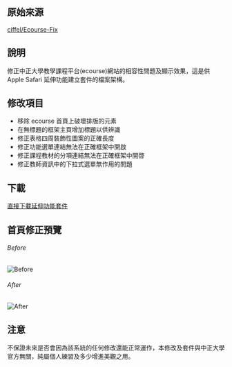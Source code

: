 ## 原始來源
[ciffel/Ecourse-Fix](https://github.com/ciffel/Ecourse-Fix)

## 說明
修正中正大學教學課程平台(ecourse)網站的相容性問題及顯示效果，這是供 Apple Safari 延伸功能建立套件的檔案架構。

## 修改項目
- 移除 ecourse 首頁上破壞排版的元素
- 在無標題的框架主頁增加標題以供辨識
- 修正表格四周裝飾性圖案的正確長度
- 修正功能選單連結無法在正確框架中開啟
- 修正課程教材的分項連結無法在正確框架中開啓
- 修正教師資訊中的下拉式選單無作用的問題

## 下載
[直接下載延伸功能套件](http://kojima.tw/works/ecourse_fix.safariextz)

## 首頁修正預覽
###### Before
![Before](http://i.imgur.com/kKLgECz.png "Before")
###### After
![After](http://i.imgur.com/aqJkn0l.png "After")

## 注意
不保證未來是否會因為該系統的任何修改還能正常運作，本修改及套件與中正大學官方無關，純屬個人練習及多少增進美觀之用。
